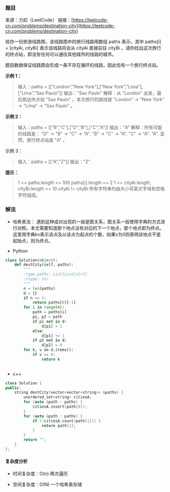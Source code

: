 ### 题目
来源：力扣（LeetCode）
链接：[https://leetcode-cn.com/problems/destination-city](https://leetcode-cn.com/problems/destination-city)

给你一份旅游线路图，该线路图中的旅行线路用数组 paths 表示，其中 paths[i] = [cityAi, cityBi] 表示该线路将会从 cityAi 直接前往 cityBi 。请你找出这次旅行的终点站，即没有任何可以通往其他城市的线路的城市。

题目数据保证线路图会形成一条不存在循环的线路，因此恰有一个旅行终点站。


**示例 1：**
> 输入：paths = [["London","New York"],["New York","Lima"],["Lima","Sao Paulo"]]
> 输出："Sao Paulo" 
> 解释：从 "London" 出发，最后抵达终点站 "Sao Paulo" 。本次旅行的路线是 "London" -> "New York" -> "Lima" -> "Sao Paulo" 。

**示例 2：**
> 输入：paths = [["B","C"],["D","B"],["C","A"]]
> 输出："A"
> 解释：所有可能的线路是：
> "D" -> "B" -> "C" -> "A". 
> "B" -> "C" -> "A". 
> "C" -> "A". 
> "A". 
> 显然，旅行终点站是 "A" 。

示例 3：
>输入：paths = [["A","Z"]]
>输出："Z"


**提示：**
>1 <= paths.length <= 100
>paths[i].length == 2
>1 <= cityAi.length, cityBi.length <= 10
>cityAi != cityBi
>所有字符串均由大小写英文字母和空格字符组成。

### 解法
* 哈希表法： 遇到这种成对出现的一般是图关系，图关系一般使用字典的方式进行对照。本文需要知道那个地点没有对应的下一个地点，那个地点即为终点。这里用字典kv表示该点及以该点为起点的个数，如果v为0则表明该地点不是起始点，则为终点。

* Python


```python
class Solution(object):
    def destCity(self, paths):
        """
        :type paths: List[List[str]]
        :rtype: str
        """
        n = len(paths)
        d = {}
        if n == 1:
            return paths[0][-1]
        for i in range(n):
            path = paths[i]
            p1, p2 = path
            if p1 not in d:
                d[p1] = 1
            else:
                d[p1] += 1
            if p2 not in d:
                d[p2] = 0
        for k, v in d.items():
            if v == 0:
                return k
        
```
* c++

```c++
class Solution {
public:
    string destCity(vector<vector<string>> &paths) {
        unordered_set<string> citiesA;
        for (auto &path : paths) {
            citiesA.insert(path[0]);
        }
        for (auto &path : paths) {
            if (!citiesA.count(path[1])) {
                return path[1];
            }
        }
        return "";
    }
};
```



#### 复杂度分析

* 时间复杂度：O(n) 两次遍历

* 空间复杂度：O(N) 一个哈希表存储